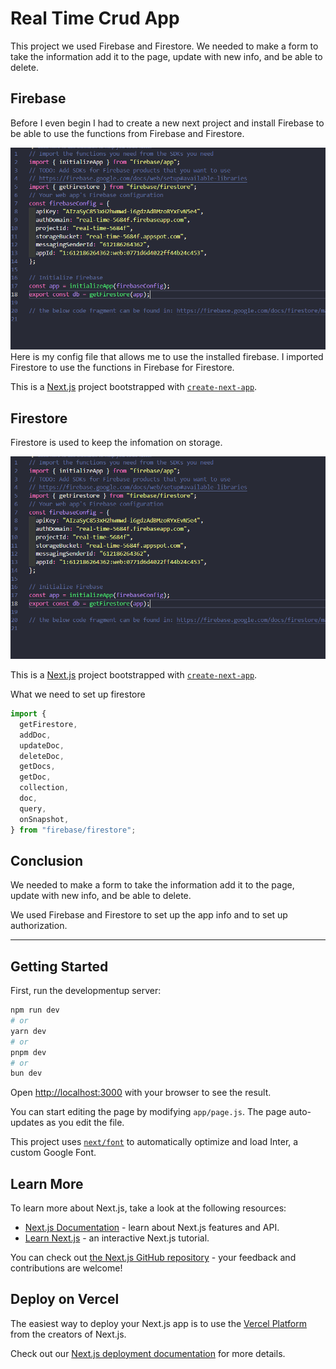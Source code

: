 # Real Time Crud App

This project we used Firebase and Firestore. We needed to make a form to take the information add it to the page, update with new info, and be able to delete.

## Firebase

Before I even begin I had to create a new next project and install Firebase to be able to use the functions from Firebase and Firestore.

![alt text](image.png)
Here is my config file that allows me to use the installed firebase. I imported Firestore to use the functions in Firebase for Firestore.

This is a [Next.js](https://nextjs.org/) project bootstrapped with [`create-next-app`](https://github.com/vercel/next.js/tree/canary/packages/create-next-app).

## Firestore

Firestore is used to keep the infomation on storage.

![alt text](image.png)

This is a [Next.js](https://nextjs.org/) project bootstrapped with [`create-next-app`](https://github.com/vercel/next.js/tree/canary/packages/create-next-app).

What we need to set up firestore

```jsx
import {
  getFirestore,
  addDoc,
  updateDoc,
  deleteDoc,
  getDocs,
  getDoc,
  collection,
  doc,
  query,
  onSnapshot,
} from "firebase/firestore";
```

## Conclusion

We needed to make a form to take the information add it to the page, update with new info, and be able to delete.

We used Firebase and Firestore to set up the app info and to set up authorization.

---

## Getting Started

First, run the developmentup server:

```bash
npm run dev
# or
yarn dev
# or
pnpm dev
# or
bun dev
```

Open [http://localhost:3000](http://localhost:3000) with your browser to see the result.

You can start editing the page by modifying `app/page.js`. The page auto-updates as you edit the file.

This project uses [`next/font`](https://nextjs.org/docs/basic-features/font-optimization) to automatically optimize and load Inter, a custom Google Font.

## Learn More

To learn more about Next.js, take a look at the following resources:

- [Next.js Documentation](https://nextjs.org/docs) - learn about Next.js features and API.
- [Learn Next.js](https://nextjs.org/learn) - an interactive Next.js tutorial.

You can check out [the Next.js GitHub repository](https://github.com/vercel/next.js/) - your feedback and contributions are welcome!

## Deploy on Vercel

The easiest way to deploy your Next.js app is to use the [Vercel Platform](https://vercel.com/new?utm_medium=default-template&filter=next.js&utm_source=create-next-app&utm_campaign=create-next-app-readme) from the creators of Next.js.

Check out our [Next.js deployment documentation](https://nextjs.org/docs/deployment) for more details.
